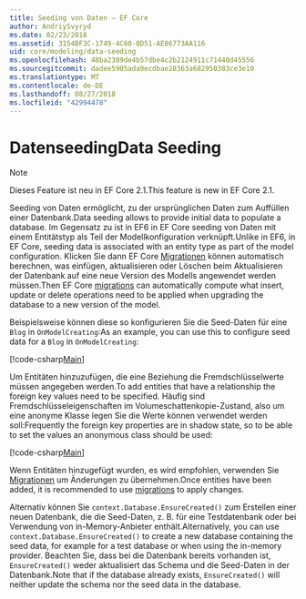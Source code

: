 ```yaml
---
title: Seeding von Daten – EF Core
author: AndriySvyryd
ms.date: 02/23/2018
ms.assetid: 3154BF3C-1749-4C60-8D51-AE86773AA116
uid: core/modeling/data-seeding
ms.openlocfilehash: 48ba2389de4b57dbe4c2b2124911c71440d45556
ms.sourcegitcommit: dadee5905ada9ecdbae28363a682950383ce3e10
ms.translationtype: MT
ms.contentlocale: de-DE
ms.lasthandoff: 08/27/2018
ms.locfileid: "42994478"
---
```

# <a name="data-seeding"></a><span data-ttu-id="cc1ad-102">Datenseeding</span><span class="sxs-lookup"><span data-stu-id="cc1ad-102">Data Seeding</span></span>

> [!NOTE]  
> <span data-ttu-id="cc1ad-103">Dieses Feature ist neu in EF Core 2.1.</span><span class="sxs-lookup"><span data-stu-id="cc1ad-103">This feature is new in EF Core 2.1.</span></span>

<span data-ttu-id="cc1ad-104">Seeding von Daten ermöglicht, zu der ursprünglichen Daten zum Auffüllen einer Datenbank.</span><span class="sxs-lookup"><span data-stu-id="cc1ad-104">Data seeding allows to provide initial data to populate a database.</span></span> <span data-ttu-id="cc1ad-105">Im Gegensatz zu ist in EF6 in EF Core seeding von Daten mit einem Entitätstyp als Teil der Modellkonfiguration verknüpft.</span><span class="sxs-lookup"><span data-stu-id="cc1ad-105">Unlike in EF6, in EF Core, seeding data is associated with an entity type as part of the model configuration.</span></span> <span data-ttu-id="cc1ad-106">Klicken Sie dann EF Core [Migrationen](xref:core/managing-schemas/migrations/index) können automatisch berechnen, was einfügen, aktualisieren oder Löschen beim Aktualisieren der Datenbank auf eine neue Version des Modells angewendet werden müssen.</span><span class="sxs-lookup"><span data-stu-id="cc1ad-106">Then EF Core [migrations](xref:core/managing-schemas/migrations/index) can automatically compute what insert, update or delete operations need to be applied when upgrading the database to a new version of the model.</span></span>

<span data-ttu-id="cc1ad-107">Beispielsweise können diese so konfigurieren Sie die Seed-Daten für eine `Blog` in `OnModelCreating`:</span><span class="sxs-lookup"><span data-stu-id="cc1ad-107">As an example, you can use this to configure seed data for a `Blog` in `OnModelCreating`:</span></span>

[!code-csharp[Main](../../../samples/core/DataSeeding/DataSeedingContext.cs?name=BlogSeed)]

<span data-ttu-id="cc1ad-108">Um Entitäten hinzuzufügen, die eine Beziehung die Fremdschlüsselwerte müssen angegeben werden.</span><span class="sxs-lookup"><span data-stu-id="cc1ad-108">To add entities that have a relationship the foreign key values need to be specified.</span></span> <span data-ttu-id="cc1ad-109">Häufig sind Fremdschlüsseleigenschaften im Volumeschattenkopie-Zustand, also um eine anonyme Klasse legen Sie die Werte können verwendet werden soll:</span><span class="sxs-lookup"><span data-stu-id="cc1ad-109">Frequently the foreign key properties are in shadow state, so to be able to set the values an anonymous class should be used:</span></span>

[!code-csharp[Main](../../../samples/core/DataSeeding/DataSeedingContext.cs?name=PostSeed)]

<span data-ttu-id="cc1ad-110">Wenn Entitäten hinzugefügt wurden, es wird empfohlen, verwenden Sie [Migrationen](xref:core/managing-schemas/migrations/index) um Änderungen zu übernehmen.</span><span class="sxs-lookup"><span data-stu-id="cc1ad-110">Once entities have been added, it is recommended to use [migrations](xref:core/managing-schemas/migrations/index) to apply changes.</span></span> 

<span data-ttu-id="cc1ad-111">Alternativ können Sie `context.Database.EnsureCreated()` zum Erstellen einer neuen Datenbank, die die Seed-Daten, z. B. für eine Testdatenbank oder bei Verwendung von in-Memory-Anbieter enthält.</span><span class="sxs-lookup"><span data-stu-id="cc1ad-111">Alternatively, you can use `context.Database.EnsureCreated()` to create a new database containing the seed data, for example for a test database or when using the in-memory provider.</span></span> <span data-ttu-id="cc1ad-112">Beachten Sie, dass bei die Datenbank bereits vorhanden ist, `EnsureCreated()` weder aktualisiert das Schema und die Seed-Daten in der Datenbank.</span><span class="sxs-lookup"><span data-stu-id="cc1ad-112">Note that if the database already exists, `EnsureCreated()` will neither update the schema nor the seed data in the database.</span></span>
